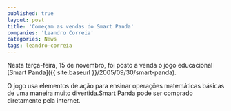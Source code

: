 ```yaml
---
published: true
layout: post
title: 'Começam as vendas do Smart Panda'
companies: 'Leandro Correia'
categories: News
tags: leandro-correia
---
```

Nesta terça-feira, 15 de novembro, foi posto a venda o jogo educacional [Smart Panda]({{ site.baseurl }}/2005/09/30/smart-panda). 

O jogo usa elementos de ação para ensinar operações matemáticas básicas de uma maneira muito divertida.Smart Panda pode ser comprado diretamente pela internet.